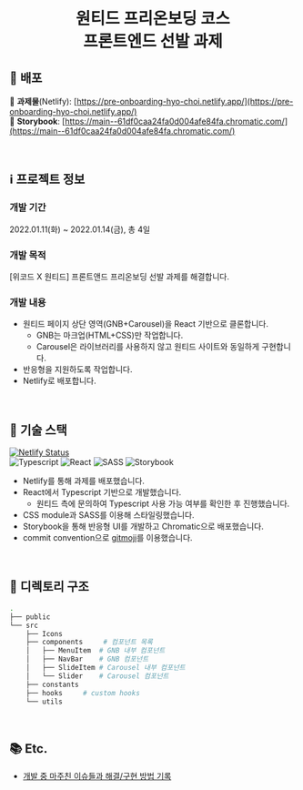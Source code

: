 <div style="text-align: center;"><h1>원티드 프리온보딩 코스<br />
프론트엔드 선발 과제</h1></div>

## 🚀 배포

🔗 **과제물**(Netlify): [https://pre-onboarding-hyo-choi.netlify.app/](https://pre-onboarding-hyo-choi.netlify.app/)
<br />
🔗 **Storybook**: [https://main--61df0caa24fa0d004afe84fa.chromatic.com/](https://main--61df0caa24fa0d004afe84fa.chromatic.com/)

<br/>

## ℹ️ 프로젝트 정보
### 개발 기간
2022.01.11(화) ~ 2022.01.14(금), 총 4일
### 개발 목적
[위코드 X 원티드] 프론트앤드 프리온보딩 선발 과제를 해결합니다.
### 개발 내용
- 원티드 페이지 상단 영역(GNB+Carousel)을 React 기반으로 클론합니다.
  - GNB는 마크업(HTML+CSS)만 작업합니다.
  - Carousel은 라이브러리를 사용하지 않고 원티드 사이트와 동일하게 구현합니다.
- 반응형을 지원하도록 작업합니다.
- Netlify로 배포합니다.

<br />

## 🧰 기술 스택
[![Netlify Status](https://api.netlify.com/api/v1/badges/9bbb7ca1-7465-40de-9ebb-ec2b402af0d6/deploy-status)](https://app.netlify.com/sites/pre-onboarding-hyo-choi/deploys) <br />
![Typescript](https://img.shields.io/badge/TypeScript-007ACC?style=for-the-badge&logo=typescript&logoColor=white)
![React](https://img.shields.io/badge/React-20232A?style=for-the-badge&logo=react&logoColor=61DAFB)
![SASS](https://img.shields.io/badge/Sass-CC6699?style=for-the-badge&logo=sass&logoColor=white)
![Storybook](https://img.shields.io/badge/storybook-FF4785?style=for-the-badge&logo=storybook&logoColor=white)

- Netlify를 통해 과제를 배포했습니다.
- React에서 Typescript 기반으로 개발했습니다.
  - 원티드 측에 문의하여 Typescript 사용 가능 여부를 확인한 후 진행했습니다.
- CSS module과 SASS를 이용해 스타일링했습니다.
- Storybook을 통해 반응형 UI를 개발하고 Chromatic으로 배포했습니다.
- commit convention으로 [gitmoji](https://gitmoji.dev/)를 이용했습니다.

<br />

## 📁 디렉토리 구조
```bash
.
├── public
└── src
    ├── Icons
    ├── components     # 컴포넌트 목록
    │   ├── MenuItem  # GNB 내부 컴포넌트
    │   ├── NavBar    # GNB 컴포넌트
    │   ├── SlideItem # Carousel 내부 컴포넌트
    │   └── Slider    # Carousel 컴포넌트
    ├── constants
    ├── hooks     # custom hooks
    └── utils
```

<br />

## 📚 Etc.

- [개발 중 마주친 이슈들과 해결/구현 방법 기록](https://github.com/hyo-choi/wanted-pre-onboarding/issues?q=is%3Aissue+is%3Aclosed)

